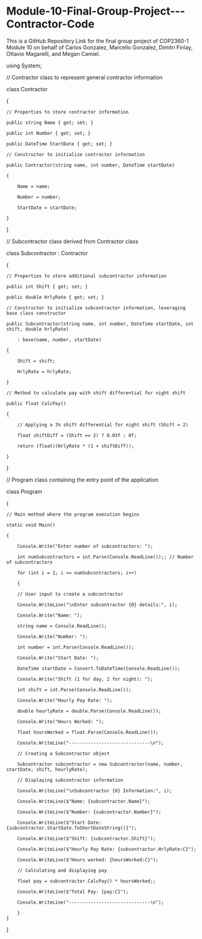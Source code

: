 # Module-10-Final-Group-Project---Contractor-Code
This is a GitHub Repository Link for the final group project of COP2360-1 Module 10 on behalf of Carlos Gonzalez, Marcello Gonzalez, Dimitri Finlay, Ottavio Magarelli, and Megan Camiel.

using System;

// Contractor class to represent general contractor information

class Contractor

{

    // Properties to store contractor information

    public string Name { get; set; }

    public int Number { get; set; }

    public DateTime StartDate { get; set; }

    // Constructor to initialize contractor information

    public Contractor(string name, int number, DateTime startDate)

    {

        Name = name;

        Number = number;

        StartDate = startDate;

    }

}

// Subcontractor class derived from Contractor class

class Subcontractor : Contractor

{

    // Properties to store additional subcontractor information

    public int Shift { get; set; }

    public double HrlyRate { get; set; }

    // Constructor to initialize subcontractor information, leveraging base class constructor

    public Subcontractor(string name, int number, DateTime startDate, int shift, double hrlyRate)

        : base(name, number, startDate)

    {

        Shift = shift;

        HrlyRate = hrlyRate;

    }

    // Method to calculate pay with shift differential for night shift

    public float CalcPay()

    {

        // Applying a 3% shift differential for night shift (Shift = 2)

        float shiftDiff = (Shift == 2) ? 0.03f : 0f;

        return (float)(HrlyRate * (1 + shiftDiff));

    }

}

// Program class containing the entry point of the application

class Program

{

    // Main method where the program execution begins

    static void Main()

    {

        Console.Write("Enter number of subcontractors: ");

        int numSubcontractors = int.Parse(Console.ReadLine());; // Number of subcontractors

        for (int i = 1; i <= numSubcontractors; i++)

        {

        // User input to create a subcontractor

        Console.WriteLine("\nEnter subcontractor {0} details:", i);

        Console.Write("Name: ");

        string name = Console.ReadLine();

        Console.Write("Number: ");

        int number = int.Parse(Console.ReadLine());

        Console.Write("Start Date: ");

        DateTime startDate = Convert.ToDateTime(Console.ReadLine());

        Console.Write("Shift (1 for day, 2 for night): ");

        int shift = int.Parse(Console.ReadLine());

        Console.Write("Hourly Pay Rate: ");

        double hourlyRate = double.Parse(Console.ReadLine());

        Console.Write("Hours Worked: ");

        float hoursWorked = float.Parse(Console.ReadLine());

        Console.WriteLine("------------------------------\n");

        // Creating a Subcontractor object

        Subcontractor subcontractor = new Subcontractor(name, number, startDate, shift, hourlyRate);

        // Displaying subcontractor information

        Console.WriteLine("\nSubcontractor {0} Information:", i);

        Console.WriteLine($"Name: {subcontractor.Name}");

        Console.WriteLine($"Number: {subcontractor.Number}");

        Console.WriteLine($"Start Date: {subcontractor.StartDate.ToShortDateString()}");

        Console.WriteLine($"Shift: {subcontractor.Shift}");

        Console.WriteLine($"Hourly Pay Rate: {subcontractor.HrlyRate:C}");

        Console.WriteLine($"Hours worked: {hoursWorked:C}");

        // Calculating and displaying pay

        float pay = subcontractor.CalcPay() * hoursWorked;;

        Console.WriteLine($"Total Pay: {pay:C}");

        Console.WriteLine("------------------------------\n");

        }
    }
}
